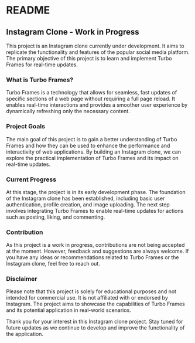 # README
## Instagram Clone - Work in Progress

This project is an Instagram clone currently under development. It aims to replicate the functionality and features of the popular social media platform. The primary objective of this project is to learn and implement Turbo Frames for real-time updates.

### What is Turbo Frames?

Turbo Frames is a technology that allows for seamless, fast updates of specific sections of a web page without requiring a full page reload. It enables real-time interactions and provides a smoother user experience by dynamically refreshing only the necessary content.

### Project Goals

The main goal of this project is to gain a better understanding of Turbo Frames and how they can be used to enhance the performance and interactivity of web applications. By building an Instagram clone, we can explore the practical implementation of Turbo Frames and its impact on real-time updates.

### Current Progress

At this stage, the project is in its early development phase. The foundation of the Instagram clone has been established, including basic user authentication, profile creation, and image uploading. The next step involves integrating Turbo Frames to enable real-time updates for actions such as posting, liking, and commenting.

### Contribution

As this project is a work in progress, contributions are not being accepted at the moment. However, feedback and suggestions are always welcome. If you have any ideas or recommendations related to Turbo Frames or the Instagram clone, feel free to reach out.

### Disclaimer

Please note that this project is solely for educational purposes and not intended for commercial use. It is not affiliated with or endorsed by Instagram. The project aims to showcase the capabilities of Turbo Frames and its potential application in real-world scenarios.

Thank you for your interest in this Instagram clone project. Stay tuned for future updates as we continue to develop and improve the functionality of the application.
